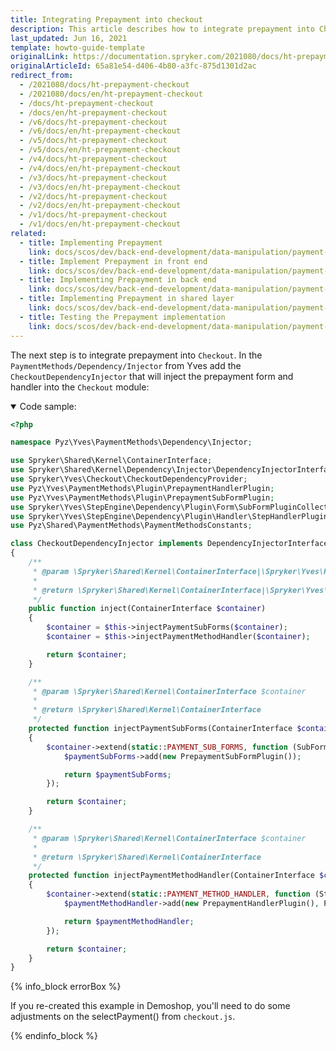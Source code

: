 ```yaml
---
title: Integrating Prepayment into checkout
description: This article describes how to integrate prepayment into Checkout.
last_updated: Jun 16, 2021
template: howto-guide-template
originalLink: https://documentation.spryker.com/2021080/docs/ht-prepayment-checkout
originalArticleId: 65a81e54-d406-4b80-a3fc-875d1301d2ac
redirect_from:
  - /2021080/docs/ht-prepayment-checkout
  - /2021080/docs/en/ht-prepayment-checkout
  - /docs/ht-prepayment-checkout
  - /docs/en/ht-prepayment-checkout
  - /v6/docs/ht-prepayment-checkout
  - /v6/docs/en/ht-prepayment-checkout
  - /v5/docs/ht-prepayment-checkout
  - /v5/docs/en/ht-prepayment-checkout
  - /v4/docs/ht-prepayment-checkout
  - /v4/docs/en/ht-prepayment-checkout
  - /v3/docs/ht-prepayment-checkout
  - /v3/docs/en/ht-prepayment-checkout
  - /v2/docs/ht-prepayment-checkout
  - /v2/docs/en/ht-prepayment-checkout
  - /v1/docs/ht-prepayment-checkout
  - /v1/docs/en/ht-prepayment-checkout
related:
  - title: Implementing Prepayment
    link: docs/scos/dev/back-end-development/data-manipulation/payment-methods/prepayment/implementing-prepayment.html
  - title: Implement Prepayment in front end
    link: docs/scos/dev/back-end-development/data-manipulation/payment-methods/prepayment/implement-prepayment-in-front-end.html
  - title: Implementing Prepayment in back end
    link: docs/scos/dev/back-end-development/data-manipulation/payment-methods/prepayment/implementing-prepayment-in-back-end.html
  - title: Implementing Prepayment in shared layer
    link: docs/scos/dev/back-end-development/data-manipulation/payment-methods/prepayment/implementing-prepayment-in-shared-layer.html
  - title: Testing the Prepayment implementation
    link: docs/scos/dev/back-end-development/data-manipulation/payment-methods/prepayment/testing-the-prepayment-implementation.html
---
```


The next step is to integrate prepayment into `Checkout`. In the `PaymentMethods/Dependency/Injector` from Yves add the `CheckoutDependencyInjector` that will inject the prepayment form and handler into the `Checkout` module:

<details open>
<summary markdown='span'>Code sample:</summary>

```php
<?php

namespace Pyz\Yves\PaymentMethods\Dependency\Injector;

use Spryker\Shared\Kernel\ContainerInterface;
use Spryker\Shared\Kernel\Dependency\Injector\DependencyInjectorInterface;
use Spryker\Yves\Checkout\CheckoutDependencyProvider;
use Pyz\Yves\PaymentMethods\Plugin\PrepaymentHandlerPlugin;
use Pyz\Yves\PaymentMethods\Plugin\PrepaymentSubFormPlugin;
use Spryker\Yves\StepEngine\Dependency\Plugin\Form\SubFormPluginCollection;
use Spryker\Yves\StepEngine\Dependency\Plugin\Handler\StepHandlerPluginCollection;
use Pyz\Shared\PaymentMethods\PaymentMethodsConstants;

class CheckoutDependencyInjector implements DependencyInjectorInterface
{
    /**
     * @param \Spryker\Shared\Kernel\ContainerInterface|\Spryker\Yves\Kernel\Container $container
     *
     * @return \Spryker\Shared\Kernel\ContainerInterface|\Spryker\Yves\Kernel\Container
     */
    public function inject(ContainerInterface $container)
    {
        $container = $this->injectPaymentSubForms($container);
        $container = $this->injectPaymentMethodHandler($container);

        return $container;
    }

    /**
     * @param \Spryker\Shared\Kernel\ContainerInterface $container
     *
     * @return \Spryker\Shared\Kernel\ContainerInterface
     */
    protected function injectPaymentSubForms(ContainerInterface $container)
    {
        $container->extend(static::PAYMENT_SUB_FORMS, function (SubFormPluginCollection $paymentSubForms) {
            $paymentSubForms->add(new PrepaymentSubFormPlugin());

            return $paymentSubForms;
        });

        return $container;
    }

    /**
     * @param \Spryker\Shared\Kernel\ContainerInterface $container
     *
     * @return \Spryker\Shared\Kernel\ContainerInterface
     */
    protected function injectPaymentMethodHandler(ContainerInterface $container)
    {
        $container->extend(static::PAYMENT_METHOD_HANDLER, function (StepHandlerPluginCollection $paymentMethodHandler) {
            $paymentMethodHandler->add(new PrepaymentHandlerPlugin(), PaymentMethodsConstants::PROVIDER);

            return $paymentMethodHandler;
        });

        return $container;
    }
}
```
</details>

{% info_block errorBox %}

If you re-created this example in Demoshop, you'll need to do some adjustments on the selectPayment() from `checkout.js`.

{% endinfo_block %}
